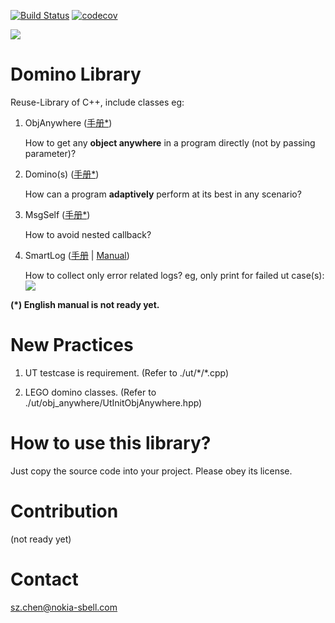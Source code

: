 [![Build Status](https://github.com/nokia/domino-library/actions/workflows/ci.yml/badge.svg)](https://github.com/nokia/domino-library/actions/workflows/ci.yml)
[![codecov](https://codecov.io/gh/nokia/domino-library/branch/main/graph/badge.svg?token=LGK8GD9GJD)](https://codecov.io/gh/nokia/domino-library)

![](image/domino.jpg)
# Domino Library
Reuse-Library of C++, include classes eg:

1. ObjAnywhere ([手册*](https://mp.weixin.qq.com/s?__biz=Mzk0NzIzNzY0OQ==&mid=2247508838&idx=1&sn=eb306cff62c21a1770b130b0db39bccb&chksm=c37b0518f40c8c0e752f9377bf909d7c592252cedd9aab1e357b1f1e873e0b862d4ebc8e1664&token=853457497&lang=zh_CN#rd))

    How to get any **object anywhere** in a program directly (not by passing parameter)?

2. Domino(s) ([手册*](http://mp.weixin.qq.com/s?__biz=Mzk0NzIzNzY0OQ==&mid=2247508390&idx=1&sn=afc5728f38c2fd5a63db14f1c0f61f86&chksm=c37b07d8f40c8eceeddba4e032e23c3749b47ee09eed733c841d4e314dfd66d2c77646a16f6b&scene=21#wechat_redirect))

    How can a program **adaptively** perform at its best in any scenario?

3. MsgSelf ([手册*](http://mp.weixin.qq.com/s?__biz=Mzk0NzIzNzY0OQ==&mid=2247508384&idx=1&sn=86e1614b56deab11ee2474de3ba352f4&chksm=c37b07def40c8ec8ee0617d919b94bfe30aaa2993757b4ef00eb37c2853cf5a3e9e19a701d39&scene=21#wechat_redirect))

    How to avoid nested callback?

4. SmartLog ([手册](http://mp.weixin.qq.com/s?__biz=Mzk0NzIzNzY0OQ==&mid=2247508416&idx=1&sn=f74d7dda6dc0c3c06f169b31a5f702a0&chksm=c37b07bef40c8ea85a040f396a210dedebc3eab6eb2347b40ee0e1ef6d3522a313752853ee92&scene=21#wechat_redirect) | [Manual](https://mp.weixin.qq.com/s/X3XZOGOQGDQtwQDEPNA32A))

    How to collect only error related logs? eg, only print for failed ut case(s):
    ![](image/ut_smartlog.jpg)

**(*) English manual is not ready yet.**


# New Practices
1. UT testcase is requirement. (Refer to ./ut/\*/\*.cpp)

2. LEGO domino classes. (Refer to ./ut/obj_anywhere/UtInitObjAnywhere.hpp)


# How to use this library?
Just copy the source code into your project. Please obey its license.

# Contribution
(not ready yet)


# Contact
sz.chen@nokia-sbell.com

